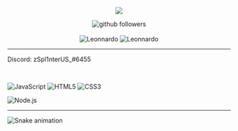 <p align="center">
    <img src="https://discord.c99.nl/widget/theme-4/832340116395655288.png" />
</p>

<p align="center">
    <img src="https://img.shields.io/github/followers/NashKK?label=Follow&style=social" alt="github followers" /><br>
    <br>
    <img src="https://github-readme-stats.vercel.app/api?username=NashKK&show_icons=true&theme=dark" alt="Leonnardo" />
    <img src="https://github-readme-stats.vercel.app/api/top-langs/?username=NashKK&theme=dark" alt="Leonnardo" />
   
</p>
<hr>

Discord: zSpl1nterUS_#6455

<br>

![JavaScript](https://img.shields.io/badge/-JavaScript-000000?style=for-the-badge&logo=javascript)
![HTML5](https://img.shields.io/badge/-HTML5-000000?style=for-the-badge&logo=HTML5)
![CSS3](https://img.shields.io/badge/-CSS3-000000?style=for-the-badge&logo=CSS3&logoColor=3799d6)


![Node.js](https://img.shields.io/badge/-Node.js-000000?style=for-the-badge&logo=node.js&logoColor=339933)

<hr>

  ![Snake animation](https://github.com/zSpl1nterUS/zSpl1nterUS/blob/output/github-contribution-grid-snake.svg)
